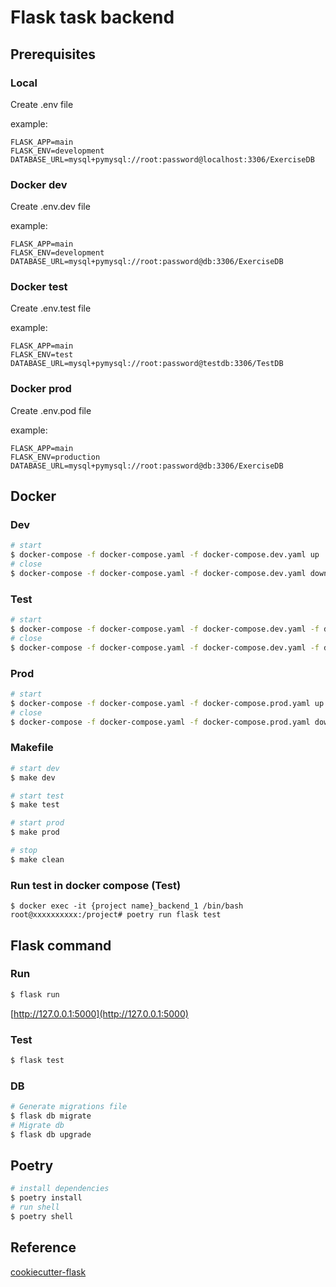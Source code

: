 # Flask task backend

## Prerequisites

### Local

Create .env file  

example:  

```text
FLASK_APP=main
FLASK_ENV=development
DATABASE_URL=mysql+pymysql://root:password@localhost:3306/ExerciseDB
```

### Docker dev

Create .env.dev file  

example:  

```text
FLASK_APP=main
FLASK_ENV=development
DATABASE_URL=mysql+pymysql://root:password@db:3306/ExerciseDB
```

### Docker test

Create .env.test file  

example:  

```text
FLASK_APP=main
FLASK_ENV=test
DATABASE_URL=mysql+pymysql://root:password@testdb:3306/TestDB
```

### Docker prod

Create .env.pod file  

example:  

```text
FLASK_APP=main
FLASK_ENV=production
DATABASE_URL=mysql+pymysql://root:password@db:3306/ExerciseDB
```

## Docker

### Dev

```bash
# start
$ docker-compose -f docker-compose.yaml -f docker-compose.dev.yaml up
# close
$ docker-compose -f docker-compose.yaml -f docker-compose.dev.yaml down
```

### Test

```bash
# start
$ docker-compose -f docker-compose.yaml -f docker-compose.dev.yaml -f docker-compose.test.yaml up
# close
$ docker-compose -f docker-compose.yaml -f docker-compose.dev.yaml -f docker-compose.test.yaml down
```

### Prod

```bash
# start
$ docker-compose -f docker-compose.yaml -f docker-compose.prod.yaml up
# close
$ docker-compose -f docker-compose.yaml -f docker-compose.prod.yaml down
```

### Makefile

```bash
# start dev
$ make dev

# start test
$ make test

# start prod
$ make prod

# stop
$ make clean
```

### Run test in docker compose (Test)

```shell
$ docker exec -it {project name}_backend_1 /bin/bash
root@xxxxxxxxxx:/project# poetry run flask test
```


## Flask command

### Run

```bash
$ flask run
```

[http://127.0.0.1:5000](http://127.0.0.1:5000)  

### Test

```bash
$ flask test
```

### DB

```bash
# Generate migrations file
$ flask db migrate
# Migrate db
$ flask db upgrade
```

## Poetry

```bash
# install dependencies
$ poetry install
# run shell
$ poetry shell
```

## Reference

[cookiecutter-flask](https://github.com/cookiecutter-flask)  
